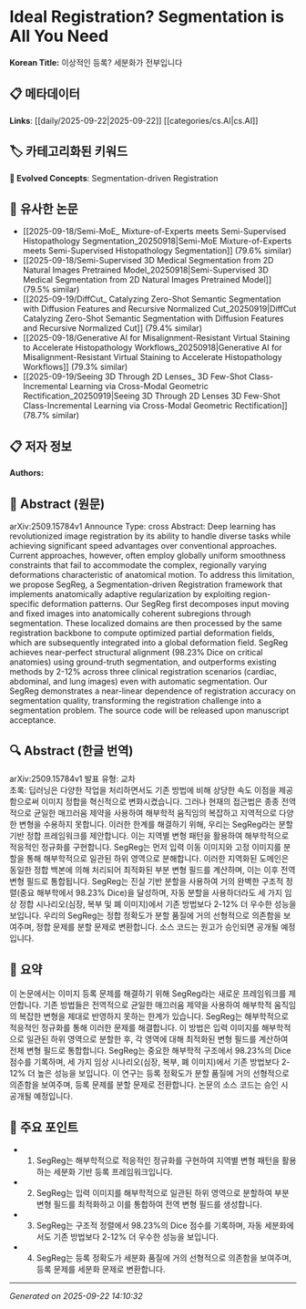 # Ideal Registration? Segmentation is All You Need

**Korean Title:** 이상적인 등록? 세분화가 전부입니다

## 📋 메타데이터

**Links**: [[daily/2025-09-22|2025-09-22]] [[categories/cs.AI|cs.AI]]

## 🏷️ 카테고리화된 키워드
**🚀 Evolved Concepts**: Segmentation-driven Registration

## 🔗 유사한 논문
- [[2025-09-18/Semi-MoE_ Mixture-of-Experts meets Semi-Supervised Histopathology Segmentation_20250918|Semi-MoE Mixture-of-Experts meets Semi-Supervised Histopathology Segmentation]] (79.6% similar)
- [[2025-09-18/Semi-Supervised 3D Medical Segmentation from 2D Natural Images Pretrained Model_20250918|Semi-Supervised 3D Medical Segmentation from 2D Natural Images Pretrained Model]] (79.5% similar)
- [[2025-09-19/DiffCut_ Catalyzing Zero-Shot Semantic Segmentation with Diffusion Features and Recursive Normalized Cut_20250919|DiffCut Catalyzing Zero-Shot Semantic Segmentation with Diffusion Features and Recursive Normalized Cut]] (79.4% similar)
- [[2025-09-18/Generative AI for Misalignment-Resistant Virtual Staining to Accelerate Histopathology Workflows_20250918|Generative AI for Misalignment-Resistant Virtual Staining to Accelerate Histopathology Workflows]] (79.3% similar)
- [[2025-09-19/Seeing 3D Through 2D Lenses_ 3D Few-Shot Class-Incremental Learning via Cross-Modal Geometric Rectification_20250919|Seeing 3D Through 2D Lenses 3D Few-Shot Class-Incremental Learning via Cross-Modal Geometric Rectification]] (78.7% similar)

## 📋 저자 정보

**Authors:** 

## 📄 Abstract (원문)

arXiv:2509.15784v1 Announce Type: cross 
Abstract: Deep learning has revolutionized image registration by its ability to handle diverse tasks while achieving significant speed advantages over conventional approaches. Current approaches, however, often employ globally uniform smoothness constraints that fail to accommodate the complex, regionally varying deformations characteristic of anatomical motion. To address this limitation, we propose SegReg, a Segmentation-driven Registration framework that implements anatomically adaptive regularization by exploiting region-specific deformation patterns. Our SegReg first decomposes input moving and fixed images into anatomically coherent subregions through segmentation. These localized domains are then processed by the same registration backbone to compute optimized partial deformation fields, which are subsequently integrated into a global deformation field. SegReg achieves near-perfect structural alignment (98.23% Dice on critical anatomies) using ground-truth segmentation, and outperforms existing methods by 2-12% across three clinical registration scenarios (cardiac, abdominal, and lung images) even with automatic segmentation. Our SegReg demonstrates a near-linear dependence of registration accuracy on segmentation quality, transforming the registration challenge into a segmentation problem. The source code will be released upon manuscript acceptance.

## 🔍 Abstract (한글 번역)

arXiv:2509.15784v1 발표 유형: 교차  
초록: 딥러닝은 다양한 작업을 처리하면서도 기존 방법에 비해 상당한 속도 이점을 제공함으로써 이미지 정합을 혁신적으로 변화시켰습니다. 그러나 현재의 접근법은 종종 전역적으로 균일한 매끄러움 제약을 사용하여 해부학적 움직임의 복잡하고 지역적으로 다양한 변형을 수용하지 못합니다. 이러한 한계를 해결하기 위해, 우리는 SegReg라는 분할 기반 정합 프레임워크를 제안합니다. 이는 지역별 변형 패턴을 활용하여 해부학적으로 적응적인 정규화를 구현합니다. SegReg는 먼저 입력 이동 이미지와 고정 이미지를 분할을 통해 해부학적으로 일관된 하위 영역으로 분해합니다. 이러한 지역화된 도메인은 동일한 정합 백본에 의해 처리되어 최적화된 부분 변형 필드를 계산하며, 이는 이후 전역 변형 필드로 통합됩니다. SegReg는 진실 기반 분할을 사용하여 거의 완벽한 구조적 정렬(중요 해부학에서 98.23% Dice)을 달성하며, 자동 분할을 사용하더라도 세 가지 임상 정합 시나리오(심장, 복부 및 폐 이미지)에서 기존 방법보다 2-12% 더 우수한 성능을 보입니다. 우리의 SegReg는 정합 정확도가 분할 품질에 거의 선형적으로 의존함을 보여주며, 정합 문제를 분할 문제로 변환합니다. 소스 코드는 원고가 승인되면 공개될 예정입니다.

## 📝 요약

이 논문에서는 이미지 등록 문제를 해결하기 위해 SegReg라는 새로운 프레임워크를 제안합니다. 기존 방법들은 전역적으로 균일한 매끄러움 제약을 사용하여 해부학적 움직임의 복잡한 변형을 제대로 반영하지 못하는 한계가 있습니다. SegReg는 해부학적으로 적응적인 정규화를 통해 이러한 문제를 해결합니다. 이 방법은 입력 이미지를 해부학적으로 일관된 하위 영역으로 분할한 후, 각 영역에 대해 최적화된 변형 필드를 계산하여 전체 변형 필드로 통합합니다. SegReg는 중요한 해부학적 구조에서 98.23%의 Dice 점수를 기록하며, 세 가지 임상 시나리오(심장, 복부, 폐 이미지)에서 기존 방법보다 2-12% 더 높은 성능을 보입니다. 이 연구는 등록 정확도가 분할 품질에 거의 선형적으로 의존함을 보여주며, 등록 문제를 분할 문제로 전환합니다. 논문의 소스 코드는 승인 시 공개될 예정입니다.

## 🎯 주요 포인트

- 1. SegReg는 해부학적으로 적응적인 정규화를 구현하여 지역별 변형 패턴을 활용하는 세분화 기반 등록 프레임워크입니다.

- 2. SegReg는 입력 이미지를 해부학적으로 일관된 하위 영역으로 분할하여 부분 변형 필드를 최적화하고 이를 통합하여 전역 변형 필드를 생성합니다.

- 3. SegReg는 구조적 정렬에서 98.23%의 Dice 점수를 기록하며, 자동 세분화에서도 기존 방법보다 2-12% 더 우수한 성능을 보입니다.

- 4. SegReg는 등록 정확도가 세분화 품질에 거의 선형적으로 의존함을 보여주며, 등록 문제를 세분화 문제로 변환합니다.

---

*Generated on 2025-09-22 14:10:32*